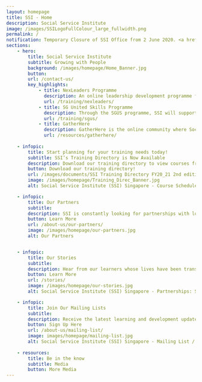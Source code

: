 ```yaml
---
layout: homepage
title: SSI - Home
description: Social Service Institute
image: /images/SSILogoFullColour_large_fullwidth.png
permalink: /
notification: Temporary Closure of SSI Office from 2 June 2020. <a href="/updates/">Click here for more details.</a>
sections:
    - hero:
        title: Social Service Institute
        subtitle: Growing with People
        background: /images/homepage/Home_Banner.jpg
        button:
        url: /contact-us/
        key_highlights:
            - title: NexLeaders Programme
              description: An online leadership development programme for the social service sector
              url: /training/nexleaders/
            - title: SG United Skills Programme
              description: Through the SGUS programme, SSI will support Singaporeans and permanent residents whose livelihoods have been impacted by the COVID-19 pandemic
              url: /training/sgus/         
            - title: GatherHere
              description: GatherHere is the online community where Social Service Tribe Meets & Collaborates!
              url: /resources/gatherhere/         
           
    - infopic:
        title: Start planning for your training needs today!
        subtitle: SSI’s Training Directory is Now Available
        description: Download our training directory to view courses from across 10 different course categories (CET Programmes, Cross Sector, Children, Youth & Family, Disability, Mental Health, Eldercare, Board Development, Management & Organisational Development,Volunteer Development & Management and Caregiving).
        button: Download our training directory!
        url: /images/documents/SSI Training Directory FY20_21 2nd edition.pdf
        image: /images/homepage/Training_Direc_Banner.jpg
        alt: Social Service Institute (SSI) Singapore - Course Schedule / Course List / Training Calendar      

    - infopic:
        title: Our Partners
        subtitle:
        description: SSI is constantly looking for partnerships with local or international SSAs, NPOs, IHLs and private training organisations to co-develop the capabilities of Singapore’s social service sector.
        button: Learn More
        url: /about-us/our-partners/
        image: /images/homepage/our-partners.jpg
        alt: Our Partners


    - infopic:
        title: Our Stories
        subtitle:
        description: Hear from our learners whose lives have been transformed through their desire to learn and grow through SSI’s courses and initiatives.
        button: Learn More
        url: /stories/
        image: /images/homepage/our-stories.jpg
        alt: Social Service Institute (SSI) Singapore - Partnerships: SSAs, NPOs, IHLs & Private Training Organisations

    - infopic:
        title: Join Our Mailing Lists
        subtitle:
        description: Receive the latest learning and development updates from SSI by signing up for our various mailing lists.
        button: Sign Up Here
        url: /about-us/mailing-list/
        image: images/homepage/mailing-list.jpg
        alt: Social Service Institute (SSI) Singapore - Mailing List / Newsletter Suscription
        
    - resources:
        title: Be in the know
        subtitle: Media
        button: More Media
---
```

